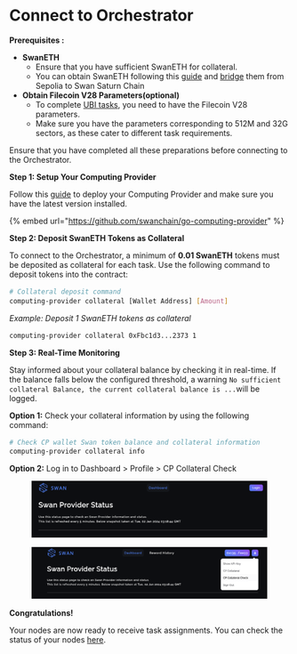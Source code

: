 # Connect to Orchestrator

**Prerequisites :**

* **SwanETH**
  * Ensure that you have sufficient SwanETH for collateral.&#x20;
  * You can obtain SwanETH following this [guide](../../../swan-testnet/swan-saturn-testnet/before-you-get-started/claim-faucet-tokens.md) and [bridge](../../../swan-testnet/swan-saturn-testnet/before-you-get-started/bridge-tokens.md) them from Sepolia to Swan Saturn Chain
* **Obtain Filecoin V28 Parameters(optional)**
  * To complete [UBI tasks](computing-provider-setup/config-and-receive-ubi-tasks-optional.md), you need to have the Filecoin V28 parameters.&#x20;
  * Make sure you have the parameters corresponding to 512M and 32G sectors, as these cater to different task requirements.

Ensure that you have completed all these preparations before connecting to the Orchestrator.&#x20;

**Step 1: Setup Your Computing Provider**

Follow this [guide](computing-provider-setup/) to deploy your Computing Provider and make sure you have the latest version installed.

{% embed url="https://github.com/swanchain/go-computing-provider" %}

**Step 2: Deposit SwanETH Tokens as Collateral**

To connect to the Orchestrator, a minimum of **0.01 SwanETH** tokens must be deposited as collateral for each task. Use the following command to deposit tokens into the contract:

```bash
# Collateral deposit command
computing-provider collateral [Wallet Address] [Amount]
```

_Example: Deposit 1 SwanETH tokens as collateral_

```bash
computing-provider collateral 0xFbc1d3...2373 1
```

**Step 3: Real-Time Monitoring**

Stay informed about your collateral balance by checking it in real-time. If the balance falls below the configured threshold, a warning `No sufficient collateral Balance, the current collateral balance is ...`will be logged.

**Option 1:** Check your collateral information by using the following command:

```bash
# Check CP wallet Swan token balance and collateral information
computing-provider collateral info
```

**Option 2:** Log in to Dashboard > Profile > CP Collateral Check

<figure><img src="../../../.gitbook/assets/image (153).png" alt=""><figcaption></figcaption></figure>

<figure><img src="../../../.gitbook/assets/image (154).png" alt=""><figcaption></figcaption></figure>

**Congratulations!**&#x20;

Your nodes are now ready to receive task assignments. You can check the status of your nodes [here](https://cp-test.swanchain.io/provider-status).
